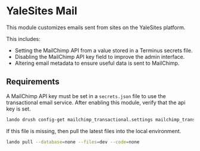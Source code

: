 # YaleSites Mail

This module customizes emails sent from sites on the YaleSites platform.

This includes:

- Setting the MailChimp API from a value stored in a Terminus secrets file.
- Disabling the MailChimp API key field to improve the admin interface.
- Altering email metadata to ensure useful data is sent to MailChimp.

## Requirements

A MailChimp API key must be set in a `secrets.json` file to use the
transactional email service. After enabling this module, verify that
the api key is set.

```bash
lando drush config-get mailchimp_transactional.settings mailchimp_transactional_api_key --include-overridden
```

If this file is missing, then pull the latest files into the local environment.

```bash
lando pull --database=none --files=dev --code=none
```
